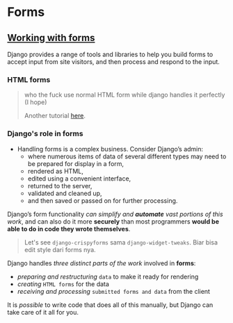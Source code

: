 # Forms

## [Working with forms](https://docs.djangoproject.com/en/4.2/topics/forms/)

Django provides a range of tools and libraries to help you build forms to accept input from site visitors, and then process and respond to the input.

### HTML forms

> who the fuck use normal HTML form while django handles it perfectly (I hope)
>
> Another tutorial [here](https://docs.djangoproject.com/en/3.2/intro/tutorial04/#write-a-minimal-form).

### Django's role in forms

- Handling forms is a complex business. Consider Django’s admin:
  - where numerous items of data of several different types may need to be prepared for display in a form, 
  - rendered as HTML, 
  - edited using a convenient interface, 
  - returned to the server, 
  - validated and cleaned up, 
  - and then saved or passed on for further processing.

Django’s form functionality _can simplify and **automate** vast portions of this work_, and can also do it more **securely** than most programmers **would be able to do in code they wrote themselves**.

> Let's see `django-crispyforms` sama `django-widget-tweaks`. Biar bisa edit style dari forms nya.

<!-- break. -->

Django handles _three distinct parts of the work_ involved in **forms**:

- _preparing and restructuring_ `data` to make it ready for rendering
- _creating_ `HTML forms` for the data
- _receiving and processing_ `submitted forms and data` from the client

It is _possible_ to write code that does all of this manually, but Django can take care of it all for you.
